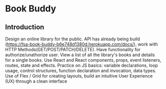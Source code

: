 # Book Buddy

## Introduction

Design an online library for the public. 
API has already being build (https://fsa-book-buddy-b6e748d1380d.herokuapp.com/docs/), work with HTTP Methods(GET/POST/PATCH/DELETE).
Have functionality for authorize/unathorize user.
View a list of all the library's books and details for a single books.
Use React and React components, props, event listeners, routes, state and effects.
Practice on JS basics: variable declarations, loop usage, control structures, function declaration and invocation, data types.
Use of Flex / Grid for creating layouts, build an intuitive User Experience (UX) through a clean interface


